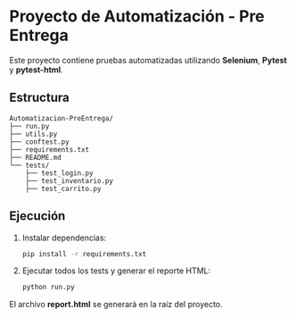 # Proyecto de Automatización - Pre Entrega

Este proyecto contiene pruebas automatizadas utilizando **Selenium**, **Pytest** y **pytest-html**.

## Estructura
```
Automatizacion-PreEntrega/
├── run.py
├── utils.py
├── conftest.py
├── requirements.txt
├── README.md
└── tests/
    ├── test_login.py
    ├── test_inventario.py
    ├── test_carrito.py
```

## Ejecución
1. Instalar dependencias:
   ```bash
   pip install -r requirements.txt
   ```

2. Ejecutar todos los tests y generar el reporte HTML:
   ```bash
   python run.py
   ```

El archivo **report.html** se generará en la raíz del proyecto.
